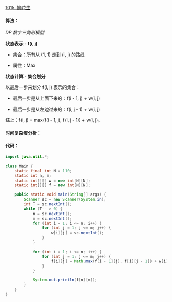 [1015. 摘花生](https://www.acwing.com/problem/content/1017/)

#### 算法：

*DP* *数字三角形模型*

**状态表示 - f(i, j)**

- 集合：所有从 (1, 1) 走到 (i, j) 的路线

- 属性：Max

**状态计算 - 集合划分**

以最后一步来划分 f(i, j) 表示的集合：

- 最后一步是从上面下来的：f(i - 1, j) + w(i, j)

- 最后一步是从左边过来的：f(i, j - 1) + w(i, j)

综上：f(i, j) = max(f(i - 1, j), f(i, j - 1)) + w(i, j)。

#### 时间复杂度分析：



#### 代码：

```java
import java.util.*;

class Main {
	static final int N = 110;
	static int n, m;
	static int[][] w = new int[N][N];
	static int[][] f = new int[N][N];

	public static void main(String[] args) {
		Scanner sc = new Scanner(System.in);
		int T = sc.nextInt();
		while (T-- > 0) {
			n = sc.nextInt();
			m = sc.nextInt();
			for (int i = 1; i <= n; i++) {
				for (int j = 1; j <= m; j++) {
					w[i][j] = sc.nextInt();
				}
			}

			for (int i = 1; i <= n; i++) {
				for (int j = 1; j <= m; j++) {
					f[i][j] = Math.max(f[i - 1][j], f[i][j - 1]) + w[i][j];
				}
			}

			System.out.println(f[n][m]);
		}
	}
}
```


